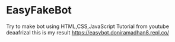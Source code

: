 # EasyFakeBot
Try to make bot using HTML,CSS,JavaScript
Tutorial from youtube deaafrizal
this is my result https://easybot.doniramadhan8.repl.co/
